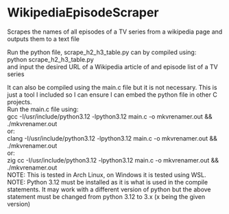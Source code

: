 # WikipediaEpisodeScraper
Scrapes the names of all episodes of a TV series from a wikipedia page and outputs them to a text file

Run the python file, scrape_h2_h3_table.py can by compiled using:<br/>
python scrape_h2_h3_table.py<br/>
and input the desired URL of a Wikipedia article of and episode list of a TV series<br/>

It can also be compiled using the main.c file but it is not necessary. This is just a tool I included so I can ensure I can embed the python file in other C projects. <br/>
Run the main.c file using:<br/>
gcc -I/usr/include/python3.12 -lpython3.12 main.c -o mkvrenamer.out && ./mkvrenamer.out<br/>
or:<br/>
clang -I/usr/include/python3.12 -lpython3.12 main.c -o mkvrenamer.out && ./mkvrenamer.out<br/>
or:<br/>
zig cc -I/usr/include/python3.12 -lpython3.12 main.c -o mkvrenamer.out && ./mkvrenamer.out<br/>
NOTE: This is tested in Arch Linux, on Windows it is tested using WSL. <br/>
NOTE: Python 3.12 must be installed as it is what is used in the compile statements. It may work with a different version of python but the above statement must be changed from python 3.12 to 3.x (x being the given version)<br/>
